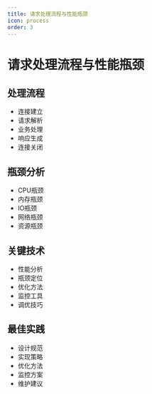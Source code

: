 ```yaml
---
title: 请求处理流程与性能瓶颈
icon: process
order: 3
---
```


# 请求处理流程与性能瓶颈

## 处理流程
- 连接建立
- 请求解析
- 业务处理
- 响应生成
- 连接关闭

## 瓶颈分析
- CPU瓶颈
- 内存瓶颈
- IO瓶颈
- 网络瓶颈
- 资源瓶颈

## 关键技术
- 性能分析
- 瓶颈定位
- 优化方法
- 监控工具
- 调优技巧

## 最佳实践
- 设计规范
- 实现策略
- 优化方法
- 监控方案
- 维护建议
